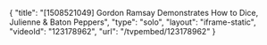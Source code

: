 {
    "title": "[1508521049] Gordon Ramsay Demonstrates How to Dice, Julienne & Baton Peppers",
    "type": "solo",
    "layout": "iframe-static",
    "videoId": "123178962",
    "url": "\/tvpembed\/123178962"
}